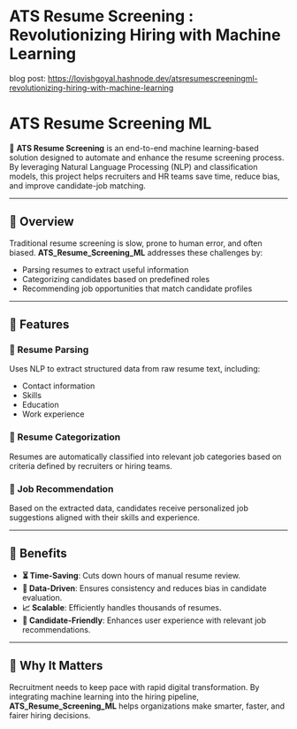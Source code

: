 # ATS Resume Screening : Revolutionizing Hiring with Machine Learning

blog post: https://lovishgoyal.hashnode.dev/atsresumescreeningml-revolutionizing-hiring-with-machine-learning


# ATS Resume Screening ML

🚀 **ATS Resume Screening** is an end-to-end machine learning-based solution designed to automate and enhance the resume screening process. By leveraging Natural Language Processing (NLP) and classification models, this project helps recruiters and HR teams save time, reduce bias, and improve candidate-job matching.

---

## 📌 Overview

Traditional resume screening is slow, prone to human error, and often biased. **ATS_Resume_Screening_ML** addresses these challenges by:

- Parsing resumes to extract useful information
- Categorizing candidates based on predefined roles
- Recommending job opportunities that match candidate profiles

---

## 🔧 Features

### 📄 Resume Parsing
Uses NLP to extract structured data from raw resume text, including:

- Contact information
- Skills
- Education
- Work experience

### 🧠 Resume Categorization
Resumes are automatically classified into relevant job categories based on criteria defined by recruiters or hiring teams.

### 💼 Job Recommendation
Based on the extracted data, candidates receive personalized job suggestions aligned with their skills and experience.

---

## 🌟 Benefits

- **⏳ Time-Saving**: Cuts down hours of manual resume review.
- **🤖 Data-Driven**: Ensures consistency and reduces bias in candidate evaluation.
- **📈 Scalable**: Efficiently handles thousands of resumes.
- **🙌 Candidate-Friendly**: Enhances user experience with relevant job recommendations.

---

## 🧠 Why It Matters

Recruitment needs to keep pace with rapid digital transformation. By integrating machine learning into the hiring pipeline, **ATS_Resume_Screening_ML** helps organizations make smarter, faster, and fairer hiring decisions.





